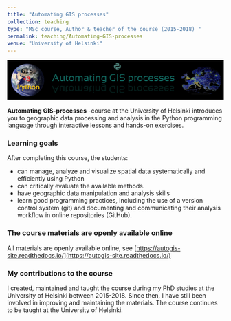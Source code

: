 ```yaml
---
title: "Automating GIS processes"
collection: teaching
type: "MSc course, Author & teacher of the course (2015-2018) "
permalink: teaching/Automating-GIS-processes
venue: "University of Helsinki" 
---
```


![AutoGIS banner](AutoGIS_banner.jpg)

**Automating GIS-processes** -course at the University of Helsinki introduces you to geographic data processing and analysis in the Python programming language through interactive lessons and hands-on exercises.

### Learning goals

After completing this course, the students:

- can manage, analyze and visualize spatial data systematically and efficiently using Python
- can critically evaluate the available methods. 
- have geographic data manipulation and analysis skills 
- learn good programming practices, including the use of a version control system (git) and documenting and communicating their analysis workflow in online repositories (GitHub).

### The course materials are openly available online

All materials are openly available online, see [https://autogis-site.readthedocs.io/](https://autogis-site.readthedocs.io/)

### My contributions to the course

I created, maintained and taught the course during my PhD studies at the University of Helsinki between 2015-2018. 
Since then, I have still been involved in improving and maintaining the materials. The course continues to be taught at the University of Helsinki.
